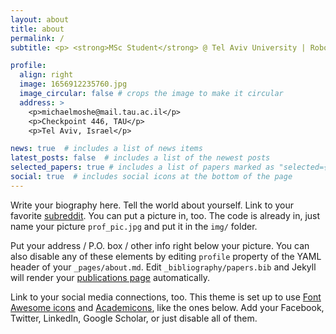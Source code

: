 ```yaml
---
layout: about
title: about
permalink: /
subtitle: <p> <strong>MSc Student</strong> @ Tel Aviv University | Robotics | AI | Software Development</p>

profile:
  align: right
  image: 1656912235760.jpg
  image_circular: false # crops the image to make it circular
  address: >
    <p>michaelmoshe@mail.tau.ac.il</p>
    <p>Checkpoint 446, TAU</p>
    <p>Tel Aviv, Israel</p>

news: true  # includes a list of news items
latest_posts: false  # includes a list of the newest posts
selected_papers: true # includes a list of papers marked as "selected={true}"
social: true  # includes social icons at the bottom of the page
---
```


Write your biography here. Tell the world about yourself. Link to your favorite [subreddit](http://reddit.com). You can put a picture in, too. The code is already in, just name your picture `prof_pic.jpg` and put it in the `img/` folder.

Put your address / P.O. box / other info right below your picture. You can also disable any of these elements by editing `profile` property of the YAML header of your `_pages/about.md`. Edit `_bibliography/papers.bib` and Jekyll will render your [publications page](/al-folio/publications/) automatically.

Link to your social media connections, too. This theme is set up to use [Font Awesome icons](http://fortawesome.github.io/Font-Awesome/) and [Academicons](https://jpswalsh.github.io/academicons/), like the ones below. Add your Facebook, Twitter, LinkedIn, Google Scholar, or just disable all of them.
